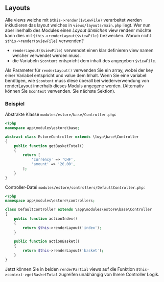 Layouts
-------
Alle views welche mit `$this->render($viewFile)` verarbeitet werden inkludieren das layout welches in `views/layouts/main.php` liegt. Wer nun aber inerhalb des Modules einen *Layout ähnlichen* view rendenr möchte kann dies mit `$this->renderLayout($viewFile)` bezwecken. Warum nicht `$this->render($viewFile)` verwenden? 

+ `renderLayout($viewFile)` verwendet einen klar definieren view namen welcher verwendet werden muss.
+ die Variabeln `$content` entspricht dem inhalt des angegeben `$viewFile`.

Als Parameter für `renderLayout()` verwenden Sie ein array, wobei der key einer Variabel entspricht und value dem Inhalt. Wenn Sie eine variabel benötigen, wie `$content` muss diese überall bei wiederverwendung von renderLayout innerhalb dieses Moduls angegene werden. (Alternativ können Sie `$context` verwenden. Sie nächste Sektion).

### Beispiel
Abstrakte Klasse `modules/estore/base/Controller.php`:

```php
<?php
namespace app\modules\estore\base;

abstract class EstoreController extends \luya\base\Controller
{
    public function getBasketTotal()
    {
        return [
            'currency' => 'CHF',
            'amount' => '20.00',
        ];
    }
}
```

Controller-Datei `modules/estore/controllers/DefaultController.php`:

```php
<?php
namespace app\modules\estore\controllers;

class DefaultController extends \app\modules\estore\base\Controller
{
    public function actionIndex()
    {
        return $this->renderLayout('index');        
    }
    
    public function actionBasket()
    {   
        return $this->renderLayout('basket');
    }
}
```

Jetzt können Sie in beiden `renderPartial` views auf die Funktion `$this->context->getBasketTotal` zugreifen unabhängig von Ihrere Controller Logik.
